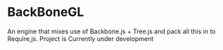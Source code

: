 # BackBoneGL
An engine that mixes use of Backbone.js + Tree.js and pack all this in to Require,js. Project is Currently under development
